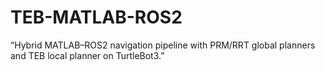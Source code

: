 # TEB-MATLAB-ROS2
“Hybrid MATLAB–ROS2 navigation pipeline with PRM/RRT global planners and TEB local planner on TurtleBot3.”
